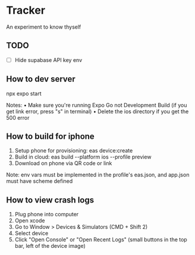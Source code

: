 # Tracker

An experiment to know thyself

## TODO

- [ ] Hide supabase API key env

## How to dev server

npx expo start

Notes:
• Make sure you're running Expo Go not Development Build (if you get link error, press "s" in terminal)
• Delete the ios directory if you get the 500 error

## How to build for iphone

1. Setup phone for provisioning: eas device:create
2. Build in cloud: eas build --platform ios --profile preview
3. Download on phone via QR code or link

Note: env vars must be implemented in the profile's eas.json, and app.json must have scheme defined

## How to view crash logs

1. Plug phone into computer
2. Open xcode
3. Go to Window > Devices & Simulators (CMD + Shift 2)
4. Select device
5. Click "Open Console" or "Open Recent Logs" (small buttons in the top bar, left of the device image)